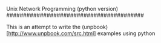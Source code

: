 Unix Network Programming (python version)
#########################################

This is an attempt to write the (unpbook)[http://www.unpbook.com/src.html]
examples using python
